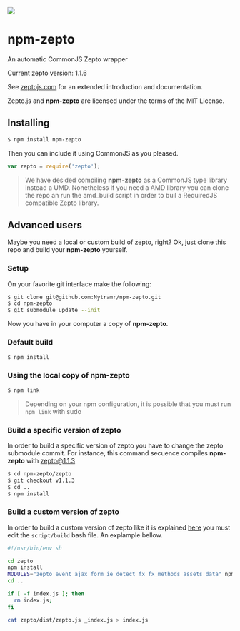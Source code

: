 [![](https://img.shields.io/gratipay/Martin%20Rubinsztein.svg)](https://gratipay.com/Martin%20Rubinsztein/)

npm-zepto
=========

An automatic CommonJS Zepto wrapper

Current zepto version: 1.1.6

See [zeptojs.com](http://zeptojs.com/) for an extended introduction and documentation.

Zepto.js and **npm-zepto** are licensed under the terms of the MIT License.

## Installing

```bash
$ npm install npm-zepto
```

Then you can include it using CommonJS as you pleased.

```javascript
var zepto = require('zepto');
```

> We have desided compiling **npm-zepto** as a CommonJS type library instead a UMD.
> Nonetheless if you need a AMD library you can clone the repo an run the amd_build script in order to buil a RequiredJS compatible Zepto library.

## Advanced users

Maybe you need a local or custom build of zepto, right? Ok, just clone this repo and build your **npm-zepto** yourself.

### Setup

On your favorite git interface make the following:

```bash
$ git clone git@github.com:Nytramr/npm-zepto.git
$ cd npm-zepto
$ git submodule update --init
```

Now you have in your computer a copy of **npm-zepto**.

### Default build

```bash
$ npm install
```

### Using the local copy of npm-zepto

```bash
$ npm link
```
> Depending on your npm configuration, it is possible that you must run `npm link` with sudo

### Build a specific version of zepto

In order to build a specific version of zepto you have to change the zepto submodule commit. For instance, this command secuence compiles **npm-zepto** with zepto@1.1.3

```bash
$ cd npm-zepto/zepto
$ git checkout v1.1.3
$ cd ..
$ npm install
```

### Build a custom version of zepto

In order to build a custom version of zepto like it is explained [here](https://github.com/madrobby/zepto/tree/v1.1.3#building) you must edit the `script/build` bash file. An explample bellow.

```bash
#!/usr/bin/env sh

cd zepto
npm install
MODULES="zepto event ajax form ie detect fx fx_methods assets data" npm run-script dist
cd ..

if [ -f index.js ]; then
  rm index.js;
fi

cat zepto/dist/zepto.js _index.js > index.js
```


